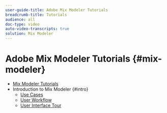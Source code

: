 ```yaml
---
user-guide-title: Adobe Mix Modeler Tutorials
breadcrumb-title: Tutorials
audience: all
doc-type: video
auto-video-transcripts: true
solution: Mix Modeler
---
```


# Adobe Mix Modeler Tutorials {#mix-modeler}

+ [Mix Modeler Tutorials](/help/mix-modeler/overview.md)
+ Introduction to Mix Modeler {#intro}
  + [Use Cases](/help/mix-modeler/intro/use-cases.md)
  + [User Workflow](/help/mix-modeler/intro/user-workflow.md)
  + [User Interface Tour](/help/mix-modeler/intro/user-interface-tour.md)
